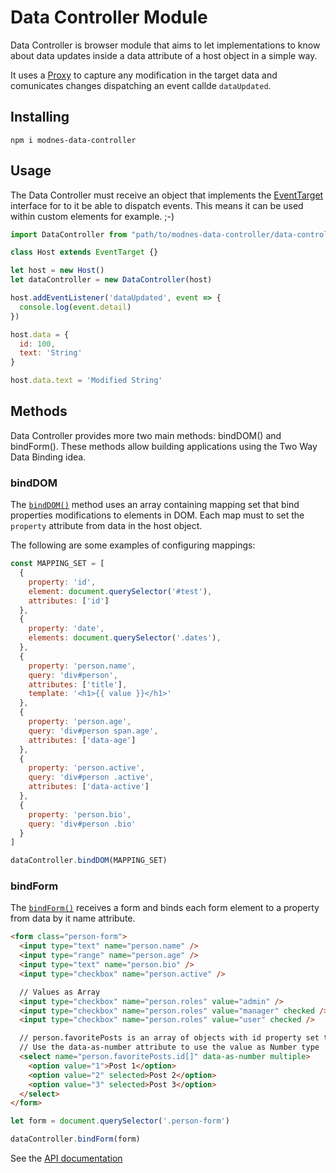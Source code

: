 Data Controller Module
======================

Data Controller is browser module that aims to let implementations to know about data updates inside a data attribute of a host object in a simple way.

It uses a [Proxy](https://developer.mozilla.org/en-US/docs/Web/JavaScript/Reference/Global_Objects/Proxy) to capture any modification in the target data and comunicates changes dispatching an event callde `dataUpdated`.


Installing
----------

    npm i modnes-data-controller


Usage
-----

The Data Controller must receive an object that implements the [EventTarget](https://developer.mozilla.org/en-US/docs/Web/API/EventTarget) interface for to it be able to dispatch events. This means it can be used within custom elements for example. ;-)


```javascript
import DataController from "path/to/modnes-data-controller/data-controller.js"

class Host extends EventTarget {}

let host = new Host()
let dataController = new DataController(host)

host.addEventListener('dataUpdated', event => {
  console.log(event.detail)
})

host.data = {
  id: 100,
  text: 'String'
}

host.data.text = 'Modified String'
```


Methods
-------

Data Controller provides more two main methods: bindDOM() and bindForm(). These methods allow building applications using the Two Way Data Binding idea.


### bindDOM

The [`bindDOM()`](https://github.com/luizcanet/modnes-data-cotroller/wiki/API#binddom) method uses an array containing mapping set that bind properties modifications to elements in DOM. Each map must to set the `property` attribute from data in the host object.

The following are some examples of configuring mappings:

```javascript
const MAPPING_SET = [
  {
    property: 'id',
    element: document.querySelector('#test'),
    attributes: ['id']
  },
  {
    property: 'date',
    elements: document.querySelector('.dates'),
  },
  {
    property: 'person.name',
    query: 'div#person',
    attributes: ['title'],
    template: '<h1>{{ value }}</h1>'
  },
  {
    property: 'person.age',
    query: 'div#person span.age',
    attributes: ['data-age']
  },
  {
    property: 'person.active',
    query: 'div#person .active',
    attributes: ['data-active']
  },
  {
    property: 'person.bio',
    query: 'div#person .bio'
  }
]

dataController.bindDOM(MAPPING_SET)
```

### bindForm

The [`bindForm()`](https://github.com/luizcanet/modnes-data-cotroller/wiki/API#bindform) receives a form and binds each form element to a property from data by it name attribute.

```html
<form class="person-form">
  <input type="text" name="person.name" />
  <input type="range" name="person.age" />
  <input type="text" name="person.bio" />
  <input type="checkbox" name="person.active" />

  // Values as Array
  <input type="checkbox" name="person.roles" value="admin" />
  <input type="checkbox" name="person.roles" value="manager" checked />
  <input type="checkbox" name="person.roles" value="user" checked />

  // person.favoritePosts is an array of objects with id property set to this values
  // Use the data-as-number attribute to use the value as Number type
  <select name="person.favoritePosts.id[]" data-as-number multiple>
    <option value="1">Post 1</option>
    <option value="2" selected>Post 2</option>
    <option value="3" selected>Post 3</option>
  </select>
</form>
```

```javascript
let form = document.querySelector('.person-form')

dataController.bindForm(form)
```

See the [API documentation](https://github.com/luizcanet/modnes-data-cotroller/wiki/API)
